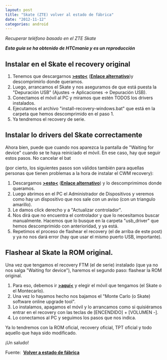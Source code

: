 ```yaml
---
layout: post
title: "Skate (ZTE) volver al estado de fábrica"
date: "2012-11-12"
categories: android
---
```


_Recuperar teléfono basado en el ZTE Skate_

**_Esta guía se ha obtenido de HTCmania y es un reproducción_**

## Instalar en el Skate el recovery original

1. Tenemos que descargarnos [**\>esto<**](https://minus.com/mn7SRmPje/) (**[Enlace alternativo](https://www.mediafire.com/?wynf912bsmpz591)**)y descomprimirlo donde queramos.
2. Luego, arrancamos el Skate y nos aseguramos de que está puesta la "Depuración USB" (Ajustes -> Aplicaciones -> Depuración USB).
3. Conectamos el móvil al PC y miramos que estén TODOS los drivers instalados.
4. Ejecutamos el archivo "install-recovery-windows.bat" que está en la carpeta que hemos descomprimido en el paso 1.
5. Ya tendremos el recovery de serie.

## Instalar lo drivers del Skate correctamente

Ahora bien, puede que cuando nos aparezca la pantalla de "Waiting for device" cuando se te haya reiniciado el móvil. En ese caso, hay que seguir estos pasos. No cancelar el bat

(por cierto, los siguientes pasos son válidos también para aquellas personas que tienen problemas a la hora de instalar el CWM recovery):

1. Descargamos **[\>esto<](https://minus.com/mopTD5NAa/)** (**[Enlace alternativo](https://www.mediafire.com/?8fle7p5s22qycyw)**) y lo descomprimimos donde queramos.
2. Luego abrimos en el PC el Administrador de Dispositivos y veremos como hay un dispositivo que nos sale con un aviso (con un triangulo amarillo).
3. Le damos click derecho y a "Actualizar controlador".
4. Nos dirá que no encuentra el controlador y que lo necesitamos buscar manualmente. Hacemos que lo busque en la carpeta "usb\_driver" que hemos descomprimido con anterioridad, y ya está.
5. Repetimos el proceso de flashear el recovery (el de arriba de este post) y ya no nos dará error (hay que usar el mismo puerto USB, importante).

## Flashear al Skate la ROM original.

Una vez que tengamos el recovery FTM (el de serie) instalado (que ya no nos salga "Waiting for device"), haremos el segundo paso: flashear la ROM original.

1. Para eso, debemos ir **[\>aquí<](https://wwwen.zte.com.cn/endata/mobile/Spain/)** y elegir el móvil que tengamos (el Skate o el Montecarlo).
2. Una vez lo hayamos hecho nos bajamos el "Monte Carlo (o Skate) software online upgrade tool".
3. Lo instalamos, apagamos el móvil y lo arrancamos como si quisiéramos entrar en el recovery con las teclas de \[ENCENDIDO\] + \[VOLUMEN -\].
4. Lo conectamos al PC y seguimos los pasos que nos indica.

Ya lo tendremos con la ROM oficial, recovery oficial, TPT oficial y todo aquello que haya sido modificado.

¡Un saludo!

Fuente:  [**Volver a estado de fábrica**](https://www.htcmania.com/showthread.php?t=360980 "Volver al estado de fábrica")
